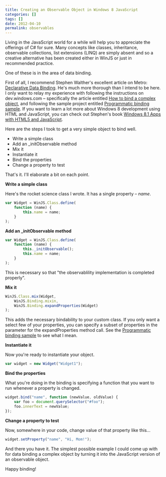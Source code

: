 ```yaml
---
title: Creating an Observable Object in Windows 8 JavaScript
categories: []
tags: []
date: 2012-04-10
permalink: observables
---
```


Living in the JavaScript world for a while will help you to appreciate the offerings of C# for sure. Many concepts like classes, inheritance, observable collections, list extensions (LINQ) are  simply absent and so a creative alternative has been created either in WinJS or just in recommended practice.
<!-- more -->

One of these is in the area of data binding.

First of all, I recommend Stephen Walther's excellent article on Metro: [Declarative Data Binding](http://bit.ly/IbSFCY). He's much more thorough than I intend to be here. I only want to relay my experience with following the instructions on dev.windows.com &ndash; specifically the article entitled [How to bind a complex object](http://msdn.microsoft.com/en-us/library/windows/apps/hh700355.aspx), and following the sample project entitled [Programmatic binding sample](http://code.msdn.microsoft.com/windowsapps/ProgrammaticBinding-de038b64). If you want to learn a lot more about Windows 8 development using HTML and JavaScript, you can check out Stephen's book [Windows 8.1 Apps with HTML5 and JavaScript](http://www.amazon.com/gp/product/B00HJUBRQK/ref=as_li_qf_sp_asin_il_tl?ie=UTF8&amp;camp=1789&amp;creative=9325&amp;creativeASIN=B00HJUBRQK&amp;linkCode=as2&amp;tag=codefostercom-20).

Here are the steps I took to get a very simple object to bind well.

*   Write a simple class
*   Add an _initObservable method
*   Mix it
*   Instantiate it
*   Bind the properties
*   Change a property to test

That's it. I'll elaborate a bit on each point.

**Write a simple class**

Here's the rocket science class I wrote. It has a single property &ndash; _name_.

``` js
var Widget = WinJS.Class.define(
    function (name) {
        this.name = name;
    }
);
```

**Add an _initObservable method**

``` js
var Widget = WinJS.Class.define(
    function (name) {
        this._initObservable();
        this.name = name;
    }
);
```

This is necessary so that "the observablility implementation is completed properly".

**Mix it**

``` js
WinJS.Class.mix(Widget,
    WinJS.Binding.mixin,
    WinJS.Binding.expandProperties(Widget)
);
```

This adds the necessary bindability to your custom class. If you only want a select few of your properties, you can specify a subset of properties in the parameter for the expandProperties method call. See the [Programmatic binding sample](http://code.msdn.microsoft.com/windowsapps/ProgrammaticBinding-de038b64) to see what I mean.

**Instantiate it**

Now you're ready to instantiate your object.

``` js
var widget = new Widget("Widget1");
```

**Bind the properties**

What you're doing in the binding is specifying a function that you want to run whenever a property is changed.

``` js
widget.bind("name", function (newValue, oldValue) {
    var foo = document.querySelector("#foo");
    foo.innerText = newValue;
});
```

**Change a property to test**

Now, somewhere in your code, change value of that property like this...

``` js
widget.setProperty("name", "Hi, Mom!");
```

And there you have it. The simplest possible example I could come up with for data binding a complex object by turning it into the JavaScript version of an observable object.

Happy binding!